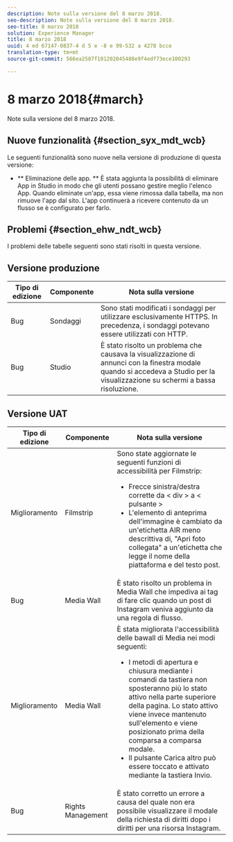 ```yaml
---
description: Note sulla versione del 8 marzo 2018.
seo-description: Note sulla versione del 8 marzo 2018.
seo-title: 8 marzo 2018
solution: Experience Manager
title: 8 marzo 2018
uuid: 4 ed 67147-0837-4 d 5 e -8 e 99-532 a 4278 bcce
translation-type: tm+mt
source-git-commit: 566ea2587f101202045488e9f4edf73ece100293

---
```



# 8 marzo 2018{#march}

Note sulla versione del 8 marzo 2018.

## Nuove funzionalità {#section_syx_mdt_wcb}

Le seguenti funzionalità sono nuove nella versione di produzione di questa versione:

* ** Eliminazione delle app. ** È stata aggiunta la possibilità di eliminare App in Studio in modo che gli utenti possano gestire meglio l'elenco App. Quando eliminate un'app, essa viene rimossa dalla tabella, ma non rimuove l'app dal sito. L'app continuerà a ricevere contenuto da un flusso se è configurato per farlo.

## Problemi {#section_ehw_ndt_wcb}

I problemi delle tabelle seguenti sono stati risolti in questa versione.

## Versione produzione

| **Tipo di edizione** | **Componente** | **Nota sulla versione** |
|---|---|---|
| Bug | Sondaggi | Sono stati modificati i sondaggi per utilizzare esclusivamente HTTPS. In precedenza, i sondaggi potevano essere utilizzati con HTTP. |
| Bug | Studio | È stato risolto un problema che causava la visualizzazione di annunci con la finestra modale quando si accedeva a Studio per la visualizzazione su schermi a bassa risoluzione. |

## Versione UAT

| Tipo di edizione | Componente | Nota sulla versione |
|--- |--- |--- |
| Miglioramento | Filmstrip | Sono state aggiornate le seguenti funzioni di accessibilità per Filmstrip: <br><ul><li>Frecce sinistra/destra corrette da < div > a < pulsante > </li><li>L'elemento di anteprima dell'immagine è cambiato da un'etichetta AIR meno descrittiva di, "Apri foto collegata" a un'etichetta che legge il nome della piattaforma e del testo post.</li></ul> |
| Bug | Media Wall | È stato risolto un problema in Media Wall che impediva ai tag di fare clic quando un post di Instagram veniva aggiunto da una regola di flusso. |
| Miglioramento | Media Wall | È stata migliorata l'accessibilità delle bawall di Media nei modi seguenti: <br><ul><li>I metodi di apertura e chiusura mediante i comandi da tastiera non sposteranno più lo stato attivo nella parte superiore della pagina. Lo stato attivo viene invece mantenuto sull'elemento e viene posizionato prima della comparsa a comparsa modale.</li><li>Il pulsante Carica altro può essere toccato e attivato mediante la tastiera Invio.</li></ul> |
| Bug | Rights Management | È stato corretto un errore a causa del quale non era possibile visualizzare il modale della richiesta di diritti dopo i diritti per una risorsa Instagram. |


